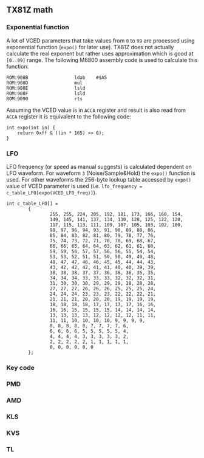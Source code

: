 ## TX81Z math

### Exponential function

A lot of VCED parameters that take values from `0` to `99` are processed using exponential function (`expo()` for later use). TX81Z does not actually calculate the real exponent but rather uses approximation which is good at `[0..99]` range. The following M6800 assembly code is used to calculate this function:

```
ROM:908B                 ldab    #$A5
ROM:908D                 mul
ROM:908E                 lsld
ROM:908F                 lsld
ROM:9090                 rts
```
Assuming the VCED value is in `ACCA` register and result is also read from `ACCA` register it is equivalent to the following code:

```
int expo(int in) {
    return 0xff & ((in * 165) >> 6);
}
```

### LFO

LFO frequency (or speed as manual suggests) is calculated dependent on LFO waveform. For waveform `3` (Noise/Sample&Hold) the `expo()` function is used. For other waveforms the 256-byte lookup table accessed by `expo()` value of VCED parameter is used (i.e. `lfo_frequency = c_table_LFO[expo(VCED_LFO_freq)]`). 

```
int c_table_LFO[] =
		{
				255, 255, 224, 205, 192, 181, 173, 166, 160, 154,
				149, 145, 141, 137, 134, 130, 128, 125, 122, 120,
				117, 115, 113, 111, 109, 107, 105, 103, 102, 100,
				98, 97, 96, 94, 93, 91, 90, 89, 88, 86,
				85, 84, 83, 82, 81, 80, 79, 78, 77, 76,
				75, 74, 73, 72, 71, 70, 70, 69, 68, 67,
				66, 66, 65, 64, 64, 63, 62, 61, 61, 60,
				59, 59, 58, 57, 57, 56, 56, 55, 54, 54,
				53, 53, 52, 51, 51, 50, 50, 49, 49, 48,
				48, 47, 47, 46, 46, 45, 45, 44, 44, 43,
				43, 42, 42, 42, 41, 41, 40, 40, 39, 39,
				38, 38, 38, 37, 37, 36, 36, 36, 35, 35,
				34, 34, 34, 33, 33, 33, 32, 32, 32, 31,
				31, 30, 30, 30, 29, 29, 29, 28, 28, 28,
				27, 27, 27, 26, 26, 26, 25, 25, 25, 24,
				24, 24, 24, 23, 23, 23, 22, 22, 22, 21,
				21, 21, 21, 20, 20, 20, 19, 19, 19, 19,
				18, 18, 18, 18, 17, 17, 17, 17, 16, 16,
				16, 16, 15, 15, 15, 15, 14, 14, 14, 14,
				13, 13, 13, 13, 12, 12, 12, 12, 11, 11,
				11, 11, 10, 10, 10, 10, 9, 9, 9, 9,
				8, 8, 8, 8, 8, 7, 7, 7, 7, 6,
				6, 6, 6, 6, 5, 5, 5, 5, 5, 4,
				4, 4, 4, 4, 3, 3, 3, 3, 3, 2,
				2, 2, 2, 2, 2, 1, 1, 1, 1, 1,
				0, 0, 0, 0, 0, 0
		};

```

### Key code

### PMD

### AMD

### KLS

### KVS

### TL
